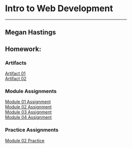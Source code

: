 <html>
<title>
  First Website
</title>

<body>
  
  <h1>Intro to Web Development</h1>
  <hr width=400>
  <h2>Megan Hastings</h2>


  <h2>Homework:</h2>

  <!--Artifact Assignments-->
  <h3>Artifacts</h3>
  <a href="Artifacts/01/">Artifact 01</a><br>
  <a href="Artifacts/02/">Artifact 02</a><br>

  <!--Module Assignments-->
  <h3>Module Assignments</h3>
  <a href="ModuleAssignments/01/">Module 01 Assignment</a><br>
  <a href="ModuleAssignments/02/">Module 02 Assignment</a><br>
  <a href="ModuleAssignments/03/">Module 03 Assignment</a><br>
  <a href="ModuleAssignments/04/">Module 04 Assignment</a><br>

  <!--Practice Assignments-->
  <h3>Practice Assignments</h3>
  <a href="Practice/ModuleTwoPractice/">Module 02 Practice</a>

</body>

</html>
